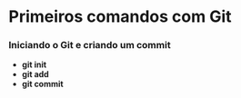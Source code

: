 # Primeiros comandos com Git

### Iniciando o Git e criando um commit

- **git init**
- **git add**
- **git commit**